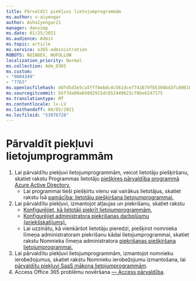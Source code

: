```yaml
---
title: Pārvaldīt piekļuvi lietojumprogrammām
ms.author: v-aiyengar
author: AshaIyengar21
manager: dansimp
ms.date: 01/25/2021
ms.audience: Admin
ms.topic: article
ms.service: o365-administration
ROBOTS: NOINDEX, NOFOLLOW
localization_priority: Normal
ms.collection: Adm_O365
ms.custom:
- "9004349"
- "7763"
ms.openlocfilehash: ddfd5d3e5ca5fff4ebdc4c561dcef741679fb5304bd3fc80618016dc90a0d19f
ms.sourcegitcommit: b5f7da89a650d2915dc652449623c78be6247175
ms.translationtype: MT
ms.contentlocale: lv-LV
ms.lasthandoff: 08/05/2021
ms.locfileid: "53976728"
---
```

# <a name="manage-application-access"></a>Pārvaldīt piekļuvi lietojumprogrammām

1. Lai pārvaldītu piekļuvi lietojumprogrammām, veicot lietotāju piešķiršanu, skatiet rakstu Programmas lietotāju [piešķires pārvaldība programmā Azure Active Directory.](https://docs.microsoft.com/azure/active-directory/manage-apps/assign-user-or-group-access-portal)
    - Lai programmai tieši piešķirtu vienu vai vairākus lietotājus, skatiet rakstu Īsā [pamācība: lietotāju piešķiršana lietojumprogrammai.](https://docs.microsoft.com/azure/active-directory/manage-apps/assign-user-or-group-access-portal)
1. Lai pārvaldītu piekļuvi, izmantojot atļaujas un piekrišanu, skatiet rakstu
    - [Konfigurējiet, kā lietotāji piekrīt lietojumprogrammām.](https://docs.microsoft.com/azure/active-directory/manage-apps/configure-user-consent?tabs=azure-portal) 
    - [Konfigurējiet administratora piekrišanas darbplūsmu (priekšskatījums).](https://docs.microsoft.com/azure/active-directory/manage-apps/configure-admin-consent-workflow) 
    - Lai uzzinātu, kā vienkāršot lietotāju pieredzi, piešķirot nomnieka līmeņa administratoram piekrišanu kādai lietojumprogrammai, skatiet rakstu Nomnieka līmeņa administratora [piekrišanas piešķiršana lietojumprogrammai.](https://docs.microsoft.com/azure/active-directory/manage-apps/grant-admin-consent) 
1. Lai pārvaldītu piekļuvi lietojumprogrammām, izmantojot nomnieku ierobežojumus, skatiet rakstu Nomnieku ierobežojumu izmantošana, lai [pārvaldītu piekļuvi SaaS mākoņa lietojumprogrammām](https://docs.microsoft.com/azure/active-directory/manage-apps/tenant-restrictions). 
1. Access Office 365 problēmu novēršana [— Access pārvaldība](https://docs.microsoft.com/office365/troubleshoot/access-management/cannot-add-guest-users-in-m365-admin-center).
